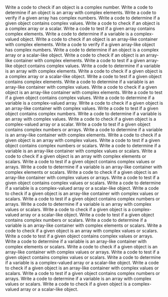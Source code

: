 Write a code to check if an object is a complex number.
Write a code to determine if an object is an array with complex elements.
Write a code to verify if a given array has complex numbers.
Write a code to determine if a given object contains complex values.
Write a code to check if an object is a complex array or a scalar.
Write a code to test if a given array contains complex elements.
Write a code to determine if a variable is a complex-valued object.
Write a code to check if an object is an array-like container with complex elements.
Write a code to verify if a given array-like object has complex numbers.
Write a code to determine if an object is a complex array or a scalar-like object.
Write a code to check if an object is an array-like container with complex elements.
Write a code to test if a given array-like object contains complex values.
Write a code to determine if a variable is an array with complex elements.
Write a code to check if a given object is a complex array or a scalar-like object.
Write a code to test if a given object contains complex elements.
Write a code to determine if a variable is an array-like container with complex values.
Write a code to check if a given object is an array-like container with complex elements.
Write a code to test if a given object contains complex values.
Write a code to determine if a variable is a complex-valued array.
Write a code to check if a given object is an array-like container with complex values.
Write a code to test if a given object contains complex numbers.
Write a code to determine if a variable is an array with complex values.
Write a code to check if a given object is a complex-valued array or a scalar.
Write a code to test if a given object contains complex numbers or arrays.
Write a code to determine if a variable is an array-like container with complex elements.
Write a code to check if a given object is an array with complex values.
Write a code to test if a given object contains complex numbers or scalars.
Write a code to determine if a variable is an array-like container with complex values or scalars.
Write a code to check if a given object is an array with complex elements or scalars.
Write a code to test if a given object contains complex values or arrays.
Write a code to determine if a variable is an array-like container with complex elements or scalars.
Write a code to check if a given object is an array-like container with complex values or arrays.
Write a code to test if a given object contains complex values or scalars.
Write a code to determine if a variable is a complex-valued array or a scalar-like object.
Write a code to check if a given object is an array-like container with complex values or scalars.
Write a code to test if a given object contains complex numbers or arrays.
Write a code to determine if a variable is an array with complex values or scalars.
Write a code to check if a given object is a complex-valued array or a scalar-like object.
Write a code to test if a given object contains complex numbers or scalars.
Write a code to determine if a variable is an array-like container with complex elements or scalars.
Write a code to check if a given object is an array with complex values or scalars.
Write a code to test if a given object contains complex values or arrays.
Write a code to determine if a variable is an array-like container with complex elements or scalars.
Write a code to check if a given object is an array-like container with complex values or arrays.
Write a code to test if a given object contains complex values or scalars.
Write a code to determine if a variable is a complex-valued array or a scalar-like object.
Write a code to check if a given object is an array-like container with complex values or scalars.
Write a code to test if a given object contains complex numbers or arrays.
Write a code to determine if a variable is an array with complex values or scalars.
Write a code to check if a given object is a complex-valued array or a scalar-like object.